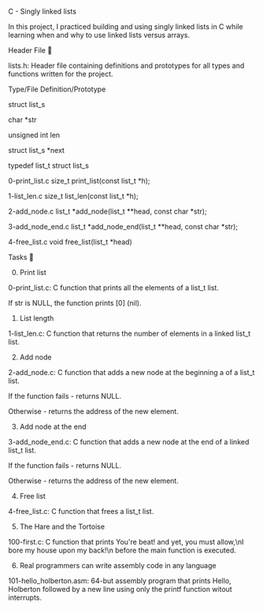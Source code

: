 C - Singly linked lists

In this project, I practiced building and using singly linked lists in C while learning when and why to use linked lists versus arrays.



Header File 📁

lists.h: Header file containing definitions and prototypes for all types and functions written for the project.

Type/File	Definition/Prototype

struct list_s

char *str

unsigned int len

struct list_s *next

typedef list_t	struct list_s

0-print_list.c	size_t print_list(const list_t *h);

1-list_len.c	size_t list_len(const list_t *h);

2-add_node.c	list_t *add_node(list_t **head, const char *str);

3-add_node_end.c       list_t *add_node_end(list_t **head, const char *str);

4-free_list.c	       void free_list(list_t *head)

Tasks 📃

0. Print list



0-print_list.c: C function that prints all the elements of a list_t list.

If str is NULL, the function prints [0] (nil).

1. List length



1-list_len.c: C function that returns the number of elements in a linked list_t list.

2. Add node



2-add_node.c: C function that adds a new node at the beginning a of a list_t list.

If the function fails - returns NULL.

Otherwise - returns the address of the new element.

3. Add node at the end



3-add_node_end.c: C function that adds a new node at the end of a linked list_t list.

If the function fails - returns NULL.

Otherwise - returns the address of the new element.

4. Free list



4-free_list.c: C function that frees a list_t list.

5. The Hare and the Tortoise



100-first.c: C function that prints You're beat! and yet, you must allow,\nI bore my house upon my back!\n before the main function is executed.

6. Real programmers can write assembly code in any language



101-hello_holberton.asm: 64-but assembly program that prints Hello, Holberton followed by a new line using only the printf function witout interrupts.